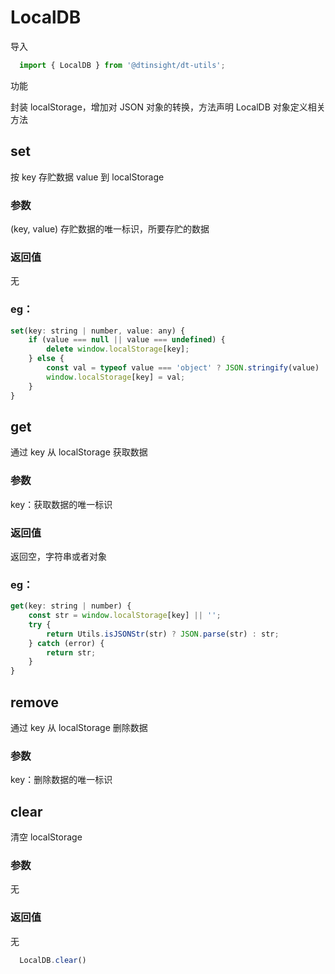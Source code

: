 # LocalDB

导入
````js
  import { LocalDB } from '@dtinsight/dt-utils';
````
功能

封装 localStorage，增加对 JSON 对象的转换，方法声明 LocalDB 对象定义相关方法

## set
按 key 存贮数据 value 到 localStorage

### 参数
(key, value)
存贮数据的唯一标识，所要存贮的数据
### 返回值
无
### eg：
```js
set(key: string | number, value: any) {
    if (value === null || value === undefined) {
        delete window.localStorage[key];
    } else {
        const val = typeof value === 'object' ? JSON.stringify(value) : value;
        window.localStorage[key] = val;
    }
}
```

## get
通过 key 从 localStorage 获取数据

### 参数
key：获取数据的唯一标识
### 返回值
返回空，字符串或者对象

### eg：
```js
get(key: string | number) {
    const str = window.localStorage[key] || '';
    try {
        return Utils.isJSONStr(str) ? JSON.parse(str) : str;
    } catch (error) {
        return str;
    }
}
```

## remove
通过 key 从 localStorage 删除数据

### 参数
key：删除数据的唯一标识

## clear
清空 localStorage
### 参数
无
### 返回值
无
````js
  LocalDB.clear()
````
